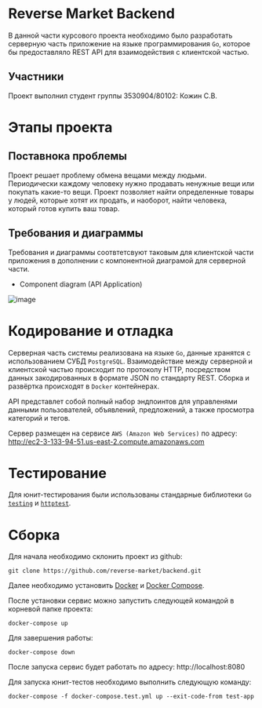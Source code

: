 # Reverse Market Backend

В данной части курсового проекта необходимо было разработать серверную часть приложение на языке программирования `Go`, которое бы предоставляло REST API для взаимодействия с клиентской частью.

## Участники
Проект выполнил студент группы 3530904/80102: Кожин С.В.

# Этапы проекта 

## Поставнока проблемы 

Проект решает проблему обмена вещами между людьми. Периодически каждому человеку нужно продавать ненужные вещи или покупать какие-то вещи. Проект позволяет найти определенные товары у людей, которые хотят их продать, и наоборот, найти человека, который готов купить ваш товар.

## Требования и диаграммы

Требования и диаграммы соотвтетсвуют таковым для клиентской части приложения в дополнении с компонентной диаграмой для серверной части.

- Component diagram (API Application)

![image](https://user-images.githubusercontent.com/27823412/102302406-0c471380-3f6a-11eb-907b-45b2eadb5f8a.png)

# Кодирование и отладка

Серверная часть системы реализована на языке `Go`, данные хранятся с использованием СУБД `PostgreSQL`. Взаимодействие между серверной и клиентской частью происходит по протоколу HTTP, посредством данных закодированных  в формате JSON по стандарту REST. Cборка и развёртка происходят в `Docker` контейнерах.

API представлет собой полный набор эндпоинтов для управленями данными пользователей, объявлений, предложений, а также просмотра категорий и тегов.

Сервер размещен на сервисе `AWS (Amazon Web Services)` по адресу:   
http://ec2-3-133-94-51.us-east-2.compute.amazonaws.com

# Тестирование
Для юнит-тестирования были использованы стандарные библиотеки `Go` [`testing`](https://golang.org/pkg/testing/) и [`httptest`](https://golang.org/pkg/net/http/httptest/).

# Сборка

Для начала необходимо склонить проект из github:  

    git clone https://github.com/reverse-market/backend.git

Далее необходимо установить [Docker](https://docs.docker.com/get-docker/) и [Docker Compose](https://docs.docker.com/compose/install/).

После установки сервис можно запустить следующей командой в корневой папке проекта:  

    docker-compose up 
    
Для завершения работы:

    docker-compose down

После запуска сервис будет работать по адресу:
http://localhost:8080

Для запуска юнит-тестов необходимо выполнить следующую команду:

    docker-compose -f docker-compose.test.yml up --exit-code-from test-app
